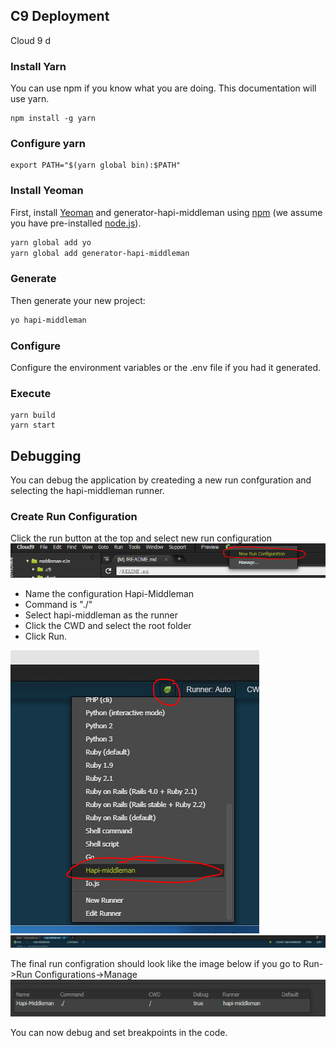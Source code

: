 ## C9 Deployment
Cloud 9 d


### Install Yarn
You can use npm if you know what you are doing.  This documentation will use yarn.
```
npm install -g yarn
```

### Configure yarn
```
export PATH="$(yarn global bin):$PATH"
```

### Install Yeoman
First, install [Yeoman](http://yeoman.io) and generator-hapi-middleman using [npm](https://www.npmjs.com/) (we assume you have pre-installed [node.js](https://nodejs.org/)).

```bash
yarn global add yo
yarn global add generator-hapi-middleman
```

### Generate 
Then generate your new project:

```bash
yo hapi-middleman
```

### Configure
Configure the environment variables or the .env file if you had it generated.

### Execute
```
yarn build
yarn start  
```

## Debugging
You can debug the application by createding a new run confguration and selecting the hapi-middleman runner.

### Create Run Configuration
Click the run button at the top and select new run configuration
![Run Configuration1][rc1]
* Name the configuration Hapi-Middleman
* Command is "./"
* Select hapi-middleman as the runner
* Click the CWD and select the root folder
* Click Run.

![Run Configuration2][rc2]![Run Configuration3][rc3]

The final run configration should look like the image below if you go to Run->Run Configurations->Manage
![Run Configuration4][rc4]

You can now debug and set breakpoints in the code.


[rc1]: assets/img/C9/rc1.png "Run configuration 1"
[rc2]: assets/img/C9/rc2.png "Run configuration 2"
[rc3]: assets/img/C9/rc3.png "Run configuration 3"
[rc4]: assets/img/C9/final.png "Run configuration 4"
